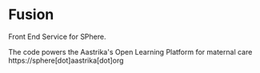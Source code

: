 # Fusion

Front End Service for SPhere.

The code powers the Aastrika's Open Learning Platform for maternal care
https://sphere[dot]aastrika[dot]org
